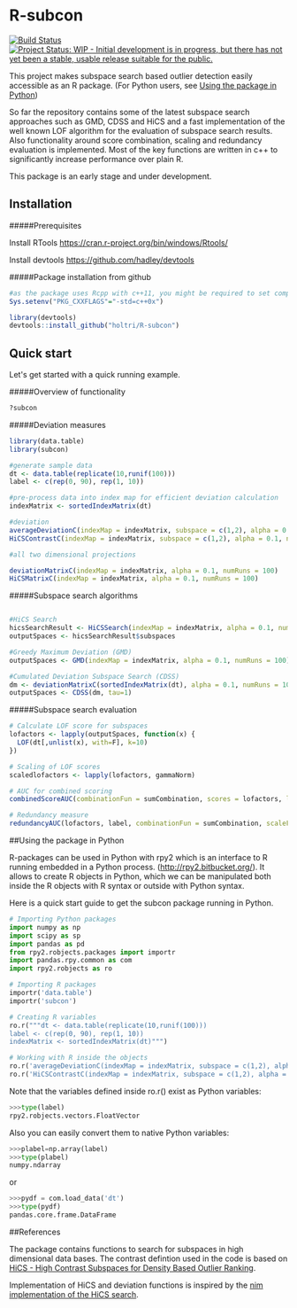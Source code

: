 # R-subcon

[![Build Status](https://travis-ci.org/holtri/R-subcon.svg?branch=master)](https://travis-ci.org/holtri/R-subcon) [![Project Status: WIP - Initial development is in progress, but there has not yet been a stable, usable release suitable for the public.](http://www.repostatus.org/badges/latest/wip.svg)](http://www.repostatus.org/#wip)

This project makes subspace search based outlier detection easily accessible as an R package. (For Python users, see [Using the package in Python](#using-the-package-in-python))

So far the repository contains some of the latest subspace search approaches such as GMD, CDSS and HiCS and a fast implementation of the well known LOF algorithm for the evaluation of subspace search results. Also functionality around score combination, scaling and redundancy evaluation is implemented. Most of the key functions are written in c++ to significantly increase performance over plain R.

This package is an early stage and under development. 

## Installation

#####Prerequisites

Install RTools https://cran.r-project.org/bin/windows/Rtools/

Install devtools https://github.com/hadley/devtools

#####Package installation from github
```R
#as the package uses Rcpp with c++11, you might be required to set compiler options manually
Sys.setenv("PKG_CXXFLAGS"="-std=c++0x")

library(devtools)
devtools::install_github("holtri/R-subcon")
```

## Quick start

Let's get started with a quick running example.

#####Overview of functionality

```R
?subcon
```

#####Deviation measures

```R
library(data.table)
library(subcon)

#generate sample data
dt <- data.table(replicate(10,runif(100)))
label <- c(rep(0, 90), rep(1, 10))

#pre-process data into index map for efficient deviation calculation
indexMatrix <- sortedIndexMatrix(dt)

#deviation
averageDeviationC(indexMap = indexMatrix, subspace = c(1,2), alpha = 0.1, referenceDim = 1, numRuns = 100)
HiCSContrastC(indexMap = indexMatrix, subspace = c(1,2), alpha = 0.1, numRuns = 100)

#all two dimensional projections

deviationMatrixC(indexMap = indexMatrix, alpha = 0.1, numRuns = 100)
HiCSMatrixC(indexMap = indexMatrix, alpha = 0.1, numRuns = 100)
```

#####Subspace search algorithms

```R

#HiCS Search
hicsSearchResult <- HiCSSearch(indexMap = indexMatrix, alpha = 0.1, numRuns = 100, topkSearch = 500, topkOutput = 100)
outputSpaces <- hicsSearchResult$subspaces

#Greedy Maximum Deviation (GMD)
outputSpaces <- GMD(indexMap = indexMatrix, alpha = 0.1, numRuns = 100)

#Cumulated Deviation Subspace Search (CDSS)
dm <- deviationMatrixC(sortedIndexMatrix(dt), alpha = 0.1, numRuns = 100)
outputSpaces <- CDSS(dm, tau=1)

```

#####Subspace search evaluation
```R
# Calculate LOF score for subspaces
lofactors <- lapply(outputSpaces, function(x) {
  LOF(dt[,unlist(x), with=F], k=10)
})

# Scaling of LOF scores
scaledlofactors <- lapply(lofactors, gammaNorm)

# AUC for combined scoring
combinedScoreAUC(combinationFun = sumCombination, scores = lofactors, label = label)

# Redundancy measure
redundancyAUC(lofactors, label, combinationFun = sumCombination, scaleFun = identity)
```

##Using the package in Python

R-packages can be used in Python with rpy2 which is an interface to R running embedded in a Python process. (http://rpy2.bitbucket.org/). It allows to create R objects in Python, which we can be manipulated both inside the R objects with R syntax or outside with Python syntax.

Here is a quick start guide to get the subcon package running in Python.


```Python
# Importing Python packages
import numpy as np
import scipy as sp
import pandas as pd
from rpy2.robjects.packages import importr
import pandas.rpy.common as com
import rpy2.robjects as ro

# Importing R packages
importr('data.table')
importr('subcon')

# Creating R variables
ro.r("""dt <- data.table(replicate(10,runif(100)))
label <- c(rep(0, 90), rep(1, 10))
indexMatrix <- sortedIndexMatrix(dt)""")

# Working with R inside the objects
ro.r('averageDeviationC(indexMap = indexMatrix, subspace = c(1,2), alpha = 0.1, referenceDim = 1, numRuns = 100)')
ro.r('HiCSContrastC(indexMap = indexMatrix, subspace = c(1,2), alpha = 0.1, numRuns = 100)')
```

Note that the variables defined inside ro.r() exist as Python variables:
```Python
>>>type(label)
rpy2.robjects.vectors.FloatVector
```
Also you can easily convert them to native Python variables:
```Python
>>>plabel=np.array(label)
>>>type(plabel)
numpy.ndarray
```
or
```Python
>>>pydf = com.load_data('dt')
>>>type(pydf)
pandas.core.frame.DataFrame
```


##References

The package contains functions to search for subspaces in high dimensional data bases. The contrast defintion used in the code is based on [HiCS - High Contrast Subspaces for Density Based Outlier Ranking][1].

Implementation of HiCS and deviation functions is inspired by the [nim implementation of the HiCS search][2].

[1]: http://www.ipd.uni-karlsruhe.de/~muellere/publications/ICDE2012.pdf 
[2]: https://github.com/bluenote10/HiCS
